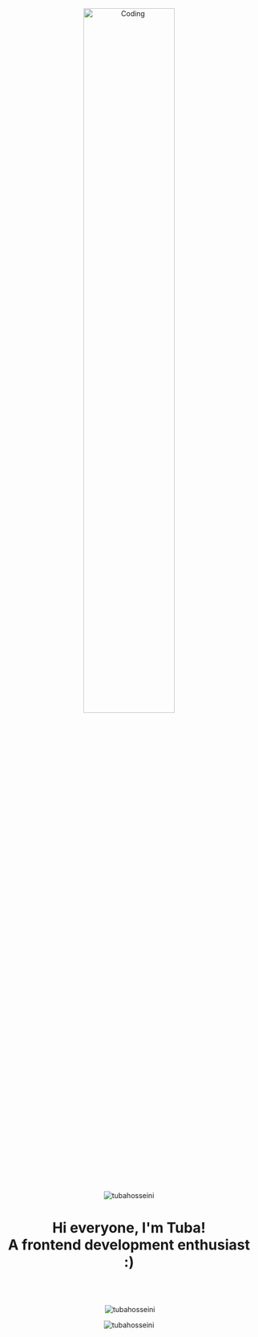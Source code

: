 <div align="center">
<img align="center" alt="Coding" width="60%" src="https://media.giphy.com/media/v1.Y2lkPTc5MGI3NjExdWs1Zmg0Z3RidHgxamJ3b3B4ZTJiamJ3YjU1YjJoZngxdG52cXM5eSZlcD12MV9pbnRlcm5hbF9naWZfYnlfaWQmY3Q9Zw/L1R1tvI9svkIWwpVYr/giphy.gif">
<br>
<br>
<img src="https://komarev.com/ghpvc/?username=tubahosseini&label=Profile%20views&color=0e75b6&style=flat" alt="tubahosseini"/>
<h1 align="center">Hi everyone, I'm Tuba! <br/> A frontend development enthusiast :) </h1>
</div>
<br>
<br>
<div align="center">
<p>&nbsp;<img align="center" src="https://github-readme-stats.vercel.app/api?username=tubahosseini&show_icons=true&locale=en" alt="tubahosseini" /></p>
<p><img align="center" src="https://github-readme-streak-stats.herokuapp.com/?user=tubahosseini&" alt="tubahosseini" /></p>
</div>
